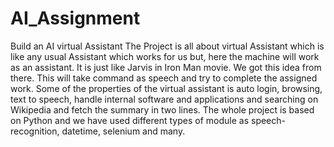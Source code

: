 # AI_Assignment
Build an AI virtual Assistant
The Project is all about virtual Assistant which is like any usual Assistant which works for us but, here the machine will work as an assistant. It is just like Jarvis in Iron Man movie. We got this idea from there. This will take command as speech and try to complete the assigned work. Some of the properties of the virtual assistant is auto login, browsing, text to speech, handle internal software and applications and searching on Wikipedia and fetch the summary in two lines. The whole project is based on Python and we have used different types of module as speech-recognition, datetime, selenium and many. 
